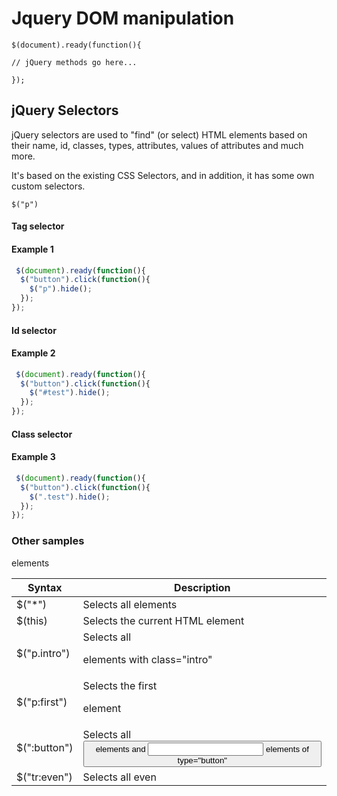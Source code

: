 # Jquery DOM manipulation

    $(document).ready(function(){

    // jQuery methods go here...

    }); 


## jQuery Selectors
jQuery selectors are used to "find" (or select) HTML elements based on their name, id, classes, types, attributes, values of attributes and much more.

It's based on the existing CSS Selectors, and in addition, it has some own custom selectors.

    $("p") 

#### Tag selector

#### Example 1
```javascript
 $(document).ready(function(){
  $("button").click(function(){
    $("p").hide();
  });
});
```

#### Id selector

#### Example 2
```javascript
 $(document).ready(function(){
  $("button").click(function(){
    $("#test").hide();
  });
});
```

#### Class selector

#### Example 3
```javascript
 $(document).ready(function(){
  $("button").click(function(){
    $(".test").hide();
  });
});
```

### Other samples

| Syntax        |  Description                                                                        |
|---------------|-------------------------------------------------------------------------------------|
| $("*")        |  Selects all elements                                                               |
| $(this)       |  Selects the current HTML element                                                   |
| $("p.intro")  |  Selects all <p> elements with class="intro"                                        |
| $("p:first")  |  Selects the first <p> element                                                      |
| $(":button")  |  Selects all <button> elements and <input> elements of type="button"                |
| $("tr:even")  |  Selects all even <tr> elements                                                     |